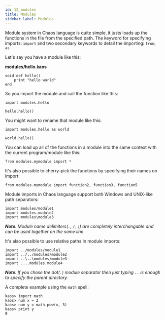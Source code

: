 ```yaml
---
id: 12_modules
title: Modules
sidebar_label: Modules
---
```


Module system in Chaos language is quite simple, it justs loads up the functions in the file from the specified path.
The keyword for specifying imports: `import` and two secondary keywords to detail the importing: `from`, `as`

Let's say you have a module like this:

**modules/hello.kaos**

```chaos
void def hello()
    print "hello world"
end
```

So you import the module and call the function like this:

```chaos
import modules.hello

hello.hello()
```

You might want to rename that module like this:

```chaos
import modules.hello as world

world.hello()
```

You can load up all of the functions in a module into the same context with the current program/module like this:

```chaos
from modules.mymodule import *
```

It's also possible to cherry-pick the functions by specifying their names on import:

```chaos
from modules.mymodule import function2, function3, function5
```

Module imports in Chaos language support both Windows and UNIX-like path separators:

```chaos
import modules/module1
import modules.module2
import modules\module3
```

***Note**: Module name delimiters(`.`, `/`, `\`) are completely interchangable and can be used together on the same line.*

It's also possible to use relative paths in module imports:

```chaos
import ../modules/module1
import ../../modules/module2
import ..\..\modules/module3
import ....modules.module4
```

***Note**: If you chose the dot(`.`) module separator then just typing `..` is enough to specify the parent directory.*

A complete example using the `math` spell:

```chaos
kaos> import math
kaos> num x = 2
kaos> num y = math.pow(x, 3)
kaos> print y
8
```
